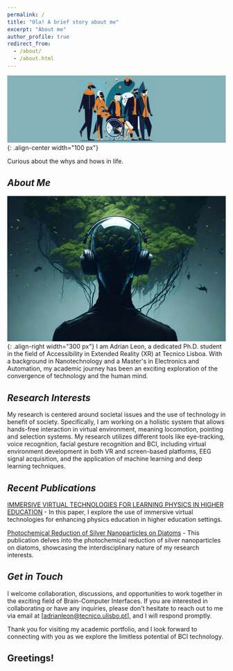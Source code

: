 ```yaml
---
permalink: /
title: "Ola! A brief story about me"
excerpt: "About me"
author_profile: true
redirect_from: 
  - /about/
  - /about.html
---
```


![Illustration combining BCI and nature environment](images/Accessibility-panoramic(1).png){: .align-center width="100 px"}

Curious about the whys and hows in life.

*About Me*
------
![Illustration combining BCI and nature environment](images/Headset-nature.png){: .align-right width="300 px"}
I am Adrian Leon, a dedicated Ph.D. student in the field of Accessibility in Extended Reality (XR) at Tecnico Lisboa. With a background in Nanotechnology and a Master's in Electronics and Automation, my academic journey has been an exciting exploration of the convergence of technology and the human mind.


*Research Interests*
------

My research is centered around societal issues and the use of technology in benefit of society. 
Specifically, I am working on a holistic system that allows hands-free interaction in virtual environment, meaning locomotion, pointing and selection systems.
My research utilizes different tools like eye-tracking, voice recognition, facial gesture recognition and BCI, including virtual environment development in both VR and screen-based platforms, EEG signal acquisition, and the application of machine learning and deep learning techniques.


*Recent Publications*
------

[IMMERSIVE VIRTUAL TECHNOLOGIES FOR LEARNING PHYSICS IN HIGHER EDUCATION](https://library.iated.org/view/OLMEDO2022IMM) - In this paper, I explore the use of immersive virtual technologies for enhancing physics education in higher education settings.

[Photochemical Reduction of Silver Nanoparticles on Diatoms](https://www.mdpi.com/1660-3397/21/3/185) - This publication delves into the photochemical reduction of silver nanoparticles on diatoms, showcasing the interdisciplinary nature of my research interests.



*Get in Touch*
------

I welcome collaboration, discussions, and opportunities to work together in the exciting field of Brain-Computer Interfaces. If you are interested in collaborating or have any inquiries, please don't hesitate to reach out to me via email at [adrianleon@tecnico.ulisbo.pt], and I will respond promptly.

Thank you for visiting my academic portfolio, and I look forward to connecting with you as we explore the limitless potential of BCI technology.


Greetings!
------

